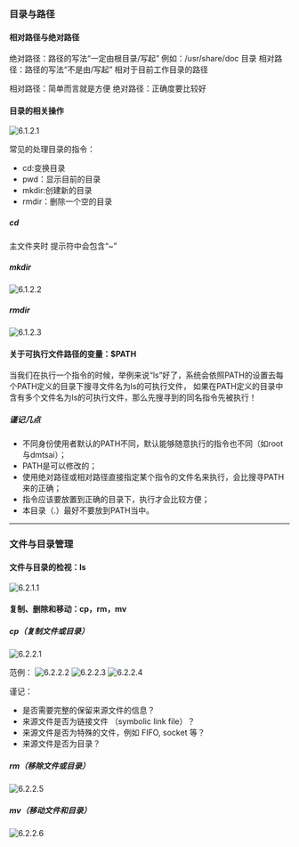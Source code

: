 ### 目录与路径

#### 相对路径与绝对路径
绝对路径：路径的写法“一定由根目录/写起” 例如：/usr/share/doc 目录
相对路径：路径的写法“不是由/写起”  相对于目前工作目录的路径


相对路径：简单而言就是方便
绝对路径：正确度要比较好

#### 目录的相关操作
![6.1.2.1](https://github.com/liuhongkang/Linux-Learning/blob/master/images/6-1-2-1.png)

常见的处理目录的指令：
- cd:变换目录
- pwd：显示目前的目录
- mkdir:创建新的目录
- rmdir：删除一个空的目录
##### cd
主文件夹时  提示符中会包含“~”

##### mkdir
![6.1.2.2](https://github.com/liuhongkang/Linux-Learning/blob/master/images/6-1-2-2.png)

##### rmdir
![6.1.2.3](https://github.com/liuhongkang/Linux-Learning/blob/master/images/6-1-2-3.png)


#### 关于可执行文件路径的变量：$PATH
当我们在执行一个指令的时候，举例来说“ls”好了，系统会依照PATH的设置去每个PATH定义的目录下搜寻文件名为ls的可执行文件， 如果在PATH定义的目录中含有多个文件名为ls的可执行文件，那么先搜寻到的同名指令先被执行！

##### 谨记几点
- 不同身份使用者默认的PATH不同，默认能够随意执行的指令也不同（如root与dmtsai）； 
- PATH是可以修改的； 
- 使用绝对路径或相对路径直接指定某个指令的文件名来执行，会比搜寻PATH来的正确； 
- 指令应该要放置到正确的目录下，执行才会比较方便； 
- 本目录（.）最好不要放到PATH当中。
***
### 文件与目录管理
#### 文件与目录的检视：ls
![6.2.1.1](https://github.com/liuhongkang/Linux-Learning/blob/master/images/6-2-1-1.png)

#### 复制、删除和移动：cp，rm，mv

##### cp（复制文件或目录）
![6.2.2.1](https://github.com/liuhongkang/Linux-Learning/blob/master/images/6-2-2-1.png)

范例：
![6.2.2.2](https://github.com/liuhongkang/Linux-Learning/blob/master/images/6-2-2-2.png)
![6.2.2.3](https://github.com/liuhongkang/Linux-Learning/blob/master/images/6-2-2-3.png)
![6.2.2.4](https://github.com/liuhongkang/Linux-Learning/blob/master/images/6-2-2-4.png)

谨记：
- 是否需要完整的保留来源文件的信息？ 
- 来源文件是否为链接文件 （symbolic link file）？ 
- 来源文件是否为特殊的文件，例如 FIFO, socket 等？ 
- 来源文件是否为目录？


##### rm（移除文件或目录）
![6.2.2.5](https://github.com/liuhongkang/Linux-Learning/blob/master/images/6-2-2-5.png)


##### mv（移动文件和目录）
![6.2.2.6](https://github.com/liuhongkang/Linux-Learning/blob/master/images/6-2-2-6.png)
